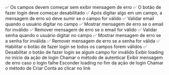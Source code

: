  ✅ Os campos devem começar sem exibir mensagem de erro
 ✅ O botão de fazer login deve começar desabilitado
 ✅ Após digitar algo em um campo, a mensagem de erro só deve sumir se o campo for válido
 ✅ Validar email quando o usuário digitar no campo
 ✅ Mostrar mensagem de erro se o email for inválido
 ✅ Remover mensagem de erro se o email for válido
 ✅ Validar senha quando o usuário digitar no campo
 ✅ Mostrar mensagem de erro se a senha for inválida
 ✅ Remover mensagem de erro se a senha for válida
 ✅ Habilitar o botão de fazer login se todos os campos forem válidos
 ✅ Desabilitar o botão de fazer login se algum campo for inválido
 Exibir loading no início da ação de login
 Chamar o método de autenticar
 Exibir mensagem de erro caso o login falhe
 Esconder loading no fim da ação de login
 Chamar o método de Criar Conta ao clicar no link

 